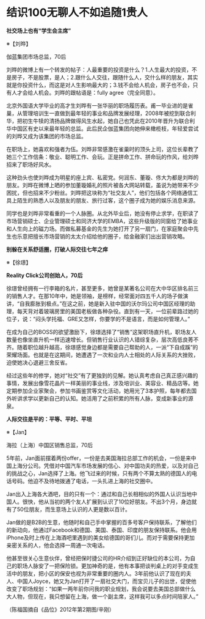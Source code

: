 # 结识100无聊人不如追随1贵人

**社交场上也有“学生会主席”**

※【刘晔】 

伽蓝集团市场总监，70后 

刘晔的微博上有一个转发的帖子：人最重要的投资是什么？1.人生最大的投资，不是房子，不是股票，是人；2.跟什么人交往，跟随什么人，交什么样的朋友，其实就是你投资什么，而这是对人生影响最大的；3.钱不会给人机会，房子也不会，只有人才会给人机会。刘晔的跟帖语是：fully agree（完全同意）。 

北京外国语大学毕业的高才生刘晔有一张华丽的职场履历表。甫一毕业进的是雀巢，从管理培训生一直做到最年轻的事业和品牌发展经理，2008年被挖到联合利华，把初生牛犊的清扬品牌做得风生水起，她自己也凭此在2010年晋升为联合利华中国区有史以来最年轻的总监。此后民企伽蓝集团向她伸来橄榄枝，年轻爱尝试的刘晔又成为该集团的市场总监。 

在职场上，她喜欢和强者为伍。刘晔非常感激在雀巢时的顶头上司，这位长辈教了她三个工作信条：敬业、聪明工作、会玩。正是拼命工作、拼命玩的作风，给刘晔招来了职场好风水。 

这种劲头也使刘晔成为明星的座上宾、私密党。何润东、董璇、佟大为都是刘晔的朋友。刘晔在微博上晒的参加董璇婚礼的照片被各大网站转载，虽说为她带来不少困扰，但也招来不少粉丝。刘晔把这块称为“社交友人”，他们包括各个网络通信工具上陌生的熟悉人以及朋友的朋友、旅行过客，这个圈子成为她的娱乐消息来源。 

同学也是刘晔非常看重的一个人脉圈。从北外毕业后，她没有停止求学，在职读了市场营销硕士、企业管理硕士和同济大学的EMBA，这些升级版的同窗给了她事业和人生向上的磁力场。而做私募基金的先生为她打开了另一扇门，在家庭聚会中先生也乐意把擅长市场营销的太太介绍给他的圈子，给金融家们出出营销攻略。 

**别躲在关系舒适圈，打破人际交往七年之痒**

※【徐璟】 

**Reality Click公司创始人，70后**

徐璟曾经拥有一行李箱的名片，甚至更多，她曾是某著名公司在大中华区排名前三的销售人才。在那10年中，她是领袖，是榜样，经常面对四五千人的场子做演讲，“自我膨胀到极点。”在这之前，她是新入驻中国的沃尔玛公司中国区经理的助理，每天背对着玻璃房里的美国老板做各种杂役。直到有一天，一位前辈路过她的位子，说：“闷头学托福、GRE又怎样，你要学的不是语言，而是如何管理人。” 

在成为自己的BOSS的欲望激励下，徐璟选择了“销售”这架职场直升机，职场友人数量也像坐直升机一样迅速增长。但销售行业认识的人错综复杂，层次高低良莠不齐。随着职位越升越高，徐璟感觉身边都是需要自己帮助的人，一派“下自成蹊”的荣耀场面。也就是在这期间，她遭遇了一次和业内人士相处的人际关系的大挫败，迫使她决心退避三舍反省。 

经过这些年的修学，她对“社交”有了更独到的见解。她认真考虑自己真正感兴趣的事情，发展出像雪花晶片一样美丽的事业线，涉及培训业、美容业、精品店等。她定期参加企业家聚会，参加书画鉴赏等文化活动，她用光了3本护照，每年都去国外听讲求学以更新自己的认知。她活用了之前积累的所有人脉，变成新事业的源泉。 

**人际交往是平的：平等、平时、平坦**

※【Jan】 

海拉（上海）中国区销售总监，70后 

5年前，Jan面前摆着两份offer，一份是去美国海拉总部工作的机会，一份是来中国上海分公司。凭借对中国汽车市场发展的信心、对中国功夫的热爱，以及对自己的挑战之心，Jan选择了上海。他飞过来的时候，只有两个不算太熟的德国人的电话号码。他迫不及待地拨通了电话，一头扎进上海的社交圈中。 

Jan出入上海各大酒吧，目的只有一个：通过和自己长相相似的外国人认识当地中国人。很快，他从当初的两个友人扩展到认识了10位好朋友。不出3个月，身边就有了50位朋友，而生意场上认识的人更是数以百计。 

Jan做的是B2B的生意，他随时和自己手中掌握的百多号客户保持联系，了解他们的新动向，他通过Facebook和德国、美国、泰国、印度的朋友保持联系。他会用iPhone及时上传在上海酒吧里遇到的美女给德国的哥们儿。而对于需要保持更加亲密关系的人，他会选择一周通一次电话。 

他甚至很关心生意伙伴，曾经把保时捷公司的HR介绍到正好缺位的本公司，为自己的职场人脉安了一把保险锁。更加神奇的是，他有本事把谈判桌上的对手变成生活中的朋友，把小区的保安也视为非常重要的圈内人。3年前他认识了现在的夫人、中国人Joyce，她又为Jan打开了一扇社交大门，而宝贝儿子的出世，促使他改变了职场规划：“如果一两年前你问我的职业规划，我会说要去美国总部做什么大人物，但现在，我只想留在上海，做一个副主席，这样我可以多点时间陪家人。” 

（陈福国摘自《品位》2012年第2期图/辛刚）